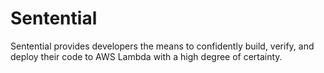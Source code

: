# Sentential
Sentential provides developers the means to confidently build, verify, and deploy their code to AWS Lambda with a high degree of certainty.

